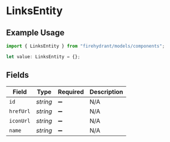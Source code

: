 # LinksEntity

## Example Usage

```typescript
import { LinksEntity } from "firehydrant/models/components";

let value: LinksEntity = {};
```

## Fields

| Field              | Type               | Required           | Description        |
| ------------------ | ------------------ | ------------------ | ------------------ |
| `id`               | *string*           | :heavy_minus_sign: | N/A                |
| `hrefUrl`          | *string*           | :heavy_minus_sign: | N/A                |
| `iconUrl`          | *string*           | :heavy_minus_sign: | N/A                |
| `name`             | *string*           | :heavy_minus_sign: | N/A                |